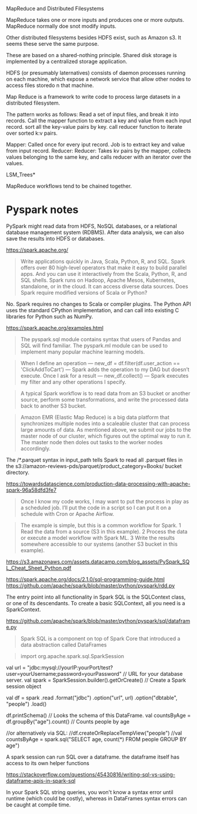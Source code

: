 MapReduce and Distributed Filesystems

MapReduce takes one or more inputs and produces one or more outputs.
MapReduce normally doe snot modify inputs.

Other distributed filesystems besides HDFS exist, such as Amazon s3. It seems these serve the same purpose.

These are based on a shared-nothing principle. Shared disk storage is implemented by a centralized storage application.

HDFS (or presumably laternatives) consists of daemon processes running on each machine, which expose a network service that allow other nodes to access files storedo n that machine. 

Map Reduce is a framework to write code to process large datasets in a distributed filesystem.

The pattern works as follows:
Read a set of input files, and break it into records. 
Call the mapper function to extract a key and value from each input record.
sort all the key-value pairs by key.
call reducer function to iterate over sorted k:v pairs.

Mapper: Called once for every iput record. Job is to extract key and value from input record.
Reducer: 
Reducer: Takes kv pairs by the mapper, collects values belonging to the same key, and calls reducer with an iterator over the values.

LSM_Trees*

MapReduce workflows tend to be chained together.

# Pyspark notes
PySpark might read data from HDFS, NoSQL databases, or a relational
database management system (RDBMS). After data analysis, we can also save the results
into HDFS or databases.


https://spark.apache.org/

>Write applications quickly in Java, Scala, Python, R, and SQL.
>Spark offers over 80 high-level operators that make it easy to build parallel apps. And you can use it interactively from the Scala, Python, R, and SQL shells.
> Spark runs on Hadoop, Apache Mesos, Kubernetes, standalone, or in the cloud. It can access diverse data sources.
> Does Spark require modified versions of Scala or Python?

No. Spark requires no changes to Scala or compiler plugins. The Python API uses the standard CPython implementation, and can call into existing C libraries for Python such as NumPy.

https://spark.apache.org/examples.html

> The pyspark.sql module contains syntax that users of Pandas and SQL will find familiar. The pyspark.ml module can be used to implement many popular machine learning models.

> When I define an operation — new_df = df.filter(df.user_action == 'ClickAddToCart') — Spark adds the operation to my DAG but doesn’t execute. Once I ask for a result — new_df.collect() — Spark executes my filter and any other operations I specify.


>  A typical Spark workflow is to read data from an S3 bucket or another source, perform some transformations, and write the processed data back to another S3 bucket.

>Amazon EMR (Elastic Map Reduce) is a big data platform that synchronizes multiple nodes into a scaleable cluster that can process large amounts of data. As mentioned above, we submit our jobs to the master node of our cluster, which figures out the optimal way to run it. The master node then doles out tasks to the worker nodes accordingly.

The /*.parquet syntax in input_path tells Spark to read all .parquet files in the s3://amazon-reviews-pds/parquet/product_category=Books/ bucket directory.

https://towardsdatascience.com/production-data-processing-with-apache-spark-96a58dfd3fe7
>Once I know my code works, I may want to put the process in play as a scheduled job. I’ll put the code in a script so I can put it on a schedule with Cron or Apache Airflow.



>The example is simple, but this is a common workflow for Spark.
1 Read the data from a source (S3 in this example).
2 Process the data or execute a model workflow with Spark ML.
3 Write the results somewhere accessible to our systems (another S3 bucket in this example).


https://s3.amazonaws.com/assets.datacamp.com/blog_assets/PySpark_SQL_Cheat_Sheet_Python.pdf


https://spark.apache.org/docs/2.1.0/sql-programming-guide.html
https://github.com/apache/spark/blob/master/python/pyspark/rdd.py

The entry point into all functionality in Spark SQL is the SQLContext class, or one of its descendants. To create a basic SQLContext, all you need is a SparkContext.

https://github.com/apache/spark/blob/master/python/pyspark/sql/dataframe.py

> Spark SQL is a component on top of Spark Core that introduced a data abstraction called DataFrames


> import org.apache.spark.sql.SparkSession

val url = "jdbc:mysql://yourIP:yourPort/test?user=yourUsername;password=yourPassword" // URL for your database server.
val spark = SparkSession.builder().getOrCreate() // Create a Spark session object

val df = spark
  .read
  .format("jdbc")
  .option("url", url)
  .option("dbtable", "people")
  .load()

df.printSchema() // Looks the schema of this DataFrame.
val countsByAge = df.groupBy("age").count() // Counts people by age

//or alternatively via SQL:
//df.createOrReplaceTempView("people")
//val countsByAge = spark.sql("SELECT age, count(*) FROM people GROUP BY age")
>

A spark session can run SQL over a dataframe.
the dataframe itself has access to its own helper functions


https://stackoverflow.com/questions/45430816/writing-sql-vs-using-dataframe-apis-in-spark-sql

In your Spark SQL string queries, you won't know a syntax error until runtime (which could be costly), whereas in DataFrames syntax errors can be caught at compile time.
